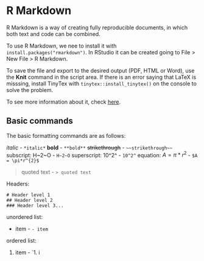 # R Markdown

R Markdown is a way of creating fully reproducible documents, in which both text and code can be combined. 

To use R Markdown, we nee to install it with `install.packages("rmarkdown")`. In RStudio it can be created going to File > New File > R Markdown.

To save the file and export to the desired output (PDF, HTML or Word), use the **Knit** command in the script area. If there is an error saying that LaTeX is misssing, install TinyTex with `tinytex::install_tinytex()` on the console to solve the problem.

To see more information about it, check [here](https://rmarkdown.rstudio.com/).

## Basic commands

The basic formatting commands are as follows:

*italic* - `*italic*`
**bold** - `**bold**`
~~strikethrough~~ - `~~strikethrough~~`
subscript: H~2~O - `H~2~O`
superscript: 10^2^ - `10^2^`
equation: $A = \pi*r^{2}$ - `$A = \pi*r^{2}$`
> quoted text - `> quoted text`

Headers:
```
# Header level 1
## Header level 2
### Header level 3...
```
unordered list: 
- item - `- item`

ordered list:
1. item - `1. i
<!--stackedit_data:
eyJoaXN0b3J5IjpbMjM5NzQ3MDQwLDIxMjk0ODI1MTcsLTExNz
g0MDQ0MzFdfQ==
-->